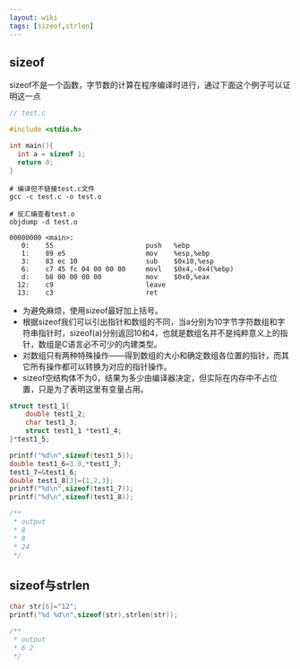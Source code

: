 ```yaml
---
layout: wiki
tags: [sizeof,strlen]
---
```


## sizeof

sizeof不是一个函数，字节数的计算在程序编译时进行，通过下面这个例子可以证明这一点

```c
// test.c

#include <stdio.h>

int main(){
  int a = sizeof 1;
  return 0;
}
```

```shell
# 编译但不链接test.c文件
gcc -c test.c -o test.o

# 反汇编查看test.o
objdump -d test.o

00000000 <main>:
   0:    55                       push   %ebp
   1:    89 e5                    mov    %esp,%ebp
   3:    83 ec 10                 sub    $0x10,%esp
   6:    c7 45 fc 04 00 00 00     movl   $0x4,-0x4(%ebp)
   d:    b8 00 00 00 00           mov    $0x0,%eax
  12:    c9                       leave
  13:    c3                       ret
```

* 为避免麻烦，使用sizeof最好加上括号。
* 根据sizeof我们可以引出指针和数组的不同，当a分别为10字节字符数组和字符串指针时，sizeof(a)分别返回10和4，也就是数组名并不是纯粹意义上的指针，数组是C语言必不可少的内建类型。
* 对数组只有两种特殊操作——得到数组的大小和确定数组各位置的指针，而其它所有操作都可以转换为对应的指针操作。
* sizeof空结构体不为0，结果为多少由编译器决定，但实际在内存中不占位置，只是为了表明这里有变量占用。

```c
struct test1_1{
    double test1_2;
    char test1_3;
    struct test1_1 *test1_4;
}*test1_5;

printf("%d\n",sizeof(test1_5));
double test1_6=3.0,*test1_7;
test1_7=&test1_6;
double test1_8[3]={1,2,3};
printf("%d\n",sizeof(test1_7));
printf("%d\n",sizeof(test1_8));

/**
 * output
 * 8
 * 8
 * 24
 */
```


## sizeof与strlen

```c
char str[6]="12";
printf("%d %d\n",sizeof(str),strlen(str));

/**
 * output
 * 6 2
 */
```